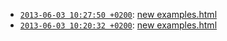 
* [`2013-06-03 10:27:50 +0200`](examples-fb94453.html): [new examples.html](http://github.com/cklee/ecpo/commit/fb94453099148884e4d7d0de40cfe410849c079b)
* [`2013-06-03 10:20:32 +0200`](examples-10ec73f.html): [new examples.html](http://github.com/cklee/ecpo/commit/10ec73f47384a43973763a6c97b4cf247377a6ff)
